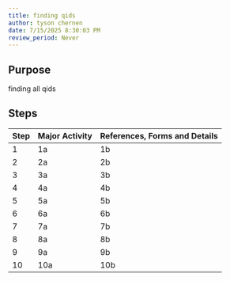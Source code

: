 ```yaml
---
title: finding qids
author: tyson chernen
date: 7/15/2025 8:30:03 PM
review_period: Never
---
```


## Purpose
finding all qids

## Steps

| Step | Major Activity | References, Forms and Details |
|------|----------------|-------------------------------|
| 1 | 1a | 1b |
| 2 | 2a | 2b |
| 3 | 3a | 3b |
| 4 | 4a | 4b |
| 5 | 5a | 5b |
| 6 | 6a | 6b |
| 7 | 7a | 7b |
| 8 | 8a | 8b |
| 9 | 9a | 9b |
| 10 | 10a | 10b |

